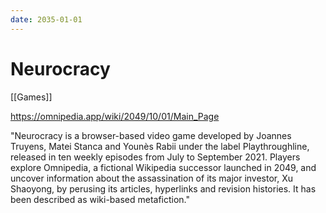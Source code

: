 ```yaml
---
date: 2035-01-01
---
```


# Neurocracy

[[Games]]

<https://omnipedia.app/wiki/2049/10/01/Main_Page>

"Neurocracy is a browser-based video game developed by Joannes Truyens, Matei Stanca and Younès Rabii under the label Playthroughline, released in ten weekly episodes from July to September 2021. Players explore Omnipedia, a fictional Wikipedia successor launched in 2049, and uncover information about the assassination of its major investor, Xu Shaoyong, by perusing its articles, hyperlinks and revision histories. It has been described as wiki-based metafiction."
